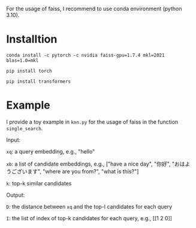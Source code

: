 For the usage of faiss, I recommend to use conda environment (python 3.10).

# Installtion
`conda install -c pytorch -c nvidia faiss-gpu=1.7.4 mkl=2021 blas=1.0=mkl`

`pip install torch`

`pip install transformers`


# Example
I provide a toy example in `knn.py` for the usage of faiss in the function `single_search`.

Input:

`xq`: a query embedding, e.g., "hello"

`xb`: a list of candidate embeddings, e.g., ["have a nice day", "你好", "おはようございます", "where are you from?", "what is this?"]

`k`: top-k similar candidates

Output:

`D`: the distance between `xq` and the top-l candidates for each query

`I`: the list of index of top-k candidates for each query, e.g., [[1 2 0]]




